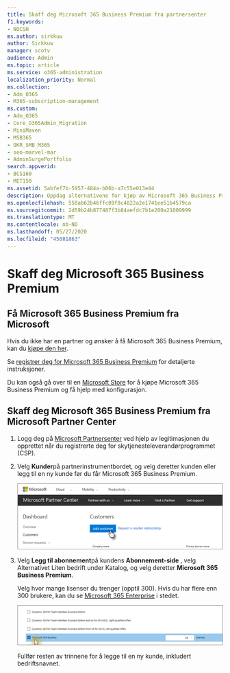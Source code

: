 ```yaml
---
title: Skaff deg Microsoft 365 Business Premium fra partnersenter
f1.keywords:
- NOCSH
ms.author: sirkkuw
author: Sirkkuw
manager: scotv
audience: Admin
ms.topic: article
ms.service: o365-administration
localization_priority: Normal
ms.collection:
- Adm_O365
- M365-subscription-management
ms.custom:
- Adm_O365
- Core_O365Admin_Migration
- MiniMaven
- MSB365
- OKR_SMB_M365
- seo-marvel-mar
- AdminSurgePortfolio
search.appverid:
- BCS160
- MET150
ms.assetid: 5abfef7b-5957-484a-b06b-a7c55e013e44
description: Oppdag alternativene for kjøp av Microsoft 365 Business Premium og trinnvise instruksjoner for å kjøpe den fra Microsoft Partner Center.
ms.openlocfilehash: 550ab62b46ffc09f8c4822a2e1741ee51b4579ca
ms.sourcegitcommit: 2d59b24b877487f3b84aefdc7b1e200a21009999
ms.translationtype: MT
ms.contentlocale: nb-NO
ms.lasthandoff: 05/27/2020
ms.locfileid: "45081863"
---
```

# <a name="get-microsoft-365-business-premium"></a>Skaff deg Microsoft 365 Business Premium

## <a name="get-microsoft-365-business-premium-from-microsoft"></a>Få Microsoft 365 Business Premium fra Microsoft

Hvis du ikke har en partner og ønsker å få Microsoft 365 Business Premium, kan du [kjøpe den her](https://www.microsoft.com/en-US/microsoft-365/business).

Se [registrer deg for Microsoft 365 Business Premium](sign-up.md) for detaljerte instruksjoner.

Du kan også gå over til en [Microsoft Store](https://www.microsoft.com/en-us/store/locations/find-a-store?icid=en_US_Store_UH_FAS) for å kjøpe Microsoft 365 Business Premium og få hjelp med konfigurasjon.
  
## <a name="get-microsoft-365-business-premium-from-microsoft-partner-center"></a>Skaff deg Microsoft 365 Business Premium fra Microsoft Partner Center

1. Logg deg på [Microsoft Partnersenter](https://go.microsoft.com/fwlink/p/?linkid=849910) ved hjelp av legitimasjonen du opprettet når du registrerte deg for skytjenesteleverandørprogrammet (CSP). 
    
2. Velg **Kunder**på partnerinstrumentbordet, og velg deretter kunden eller legg til en ny kunde før du får Microsoft 365 Business Premium.
    
    ![Legg til en kunde i Microsoft Partner-senteret.](../media/ec807d07-bbd2-411f-8fe1-c644cf9a3882.png)
  
3. Velg **Legg til abonnement**på kundens **Abonnement-side** , velg Alternativet Liten bedrift under Katalog, og velg deretter **Microsoft 365 Business Premium**.
    
    Velg hvor mange lisenser du trenger (opptil 300). Hvis du har flere enn 300 brukere, kan du se [Microsoft 365 Enterprise](https://go.microsoft.com/fwlink/p/?linkid=862316) i stedet. 
    
    ![Velg småbedrifter på Ny abonnement-siden.](../media/52d99e89-2175-4974-84bb-dd626048541b.png)
  
    Fullfør resten av trinnene for å legge til en ny kunde, inkludert bedriftsnavnet.
    


